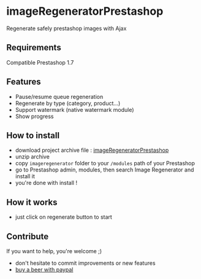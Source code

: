 # imageRegeneratorPrestashop

Regenerate safely prestashop images with Ajax

## Requirements
Compatible Prestashop 1.7

## Features

- Pause/resume queue regeneration
- Regenerate by type (category, product...)
- Support watermark (native watermark module)
- Show progress

## How to install

- download project archive file : [imageRegeneratorPrestashop](https://github.com/meetjey/imageRegeneratorPrestashop/archive/master.zip)
- unzip archive
- copy `imageregenerator` folder to your `/modules` path of your Prestashop
- go to Prestashop admin, modules, then search Image Regenerator and install it
- you're done with install !

## How it works

- just click on regenerate button to start

## Contribute

If you want to help, you're welcome ;)
- don't hesitate to commit improvements or new features
- [buy a beer with paypal](https://www.paypal.com/cgi-bin/webscr?cmd=_donations&business=YD5SD3VEGB6U6&lc=FR&item_name=MeetJey&currency_code=EUR&bn=PP%2dDonationsBF%3abtn_donate_SM%2egif%3aNonHosted
)
